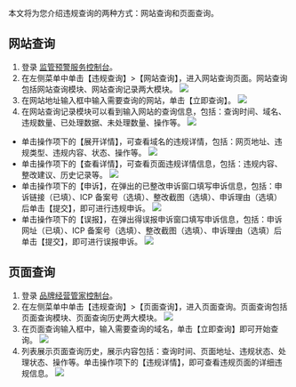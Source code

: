 本文将为您介绍违规查询的两种方式：网站查询和页面查询。

## 网站查询
1. 登录 [监管预警服务控制台](https://console.cloud.tencent.com/rvs)。
2. 在左侧菜单中单击【违规查询】>【网站查询】，进入网站查询页面。网站查询包括网站查询模块、网站查询记录两大模块。
![](https://main.qcloudimg.com/raw/e7155ff5f7823d030712ff3528fe7ef3.png)
3. 在网站地址输入框中输入需要查询的网站，单击【立即查询】。 
![](https://main.qcloudimg.com/raw/ddcaa633769cb6445cf1dafebe1f0c79.png)
4. 在网站查询记录模块可以看到输入网站的查询信息，包括：查询时间、域名、违规数量、已处理数据、未处理数量、操作等。
![](https://main.qcloudimg.com/raw/585a65a05676964d4d1f5175e00a4bb3.png)
 - 单击操作项下的【展开详情】，可查看域名的违规详情，包括：网页地址、违规类型、违规内容、状态、操作等。
![](https://main.qcloudimg.com/raw/2d8694996b0983e621cb1cc239ff68b8.png)
 - 单击操作项下的【查看详情】，可查看页面违规详情信息，包括：违规内容、整改建议、历史记录等。
![](https://main.qcloudimg.com/raw/ede82811c584dc7eaa51df930b0290fb.png)
 - 单击操作项下的【申诉】，在弹出的已整改申诉窗口填写申诉信息，包括：申诉链接（已填）、ICP 备案号（选填）、整改截图（选填）、申诉理由（选填）后单击【提交】，即可进行违规申诉。
 ![](https://main.qcloudimg.com/raw/319925abab3eae56b615aac8c3f5521e.png)
 - 单击操作项下的【误报】，在弹出得误报申诉窗口填写申诉信息，包括：申诉网址（已填）、ICP 备案号（选填）、整改截图（选填）、申诉理由（选填）后单击【提交】，即可进行误报申诉。
![](https://main.qcloudimg.com/raw/42a96c4215e44fdaf86c91d2f2efc51c.png)

## 页面查询
1. 登录 [品牌经营管家控制台](https://console.cloud.tencent.com/bma)。
2. 在左侧菜单中单击【违规查询】>【页面查询】，进入页面查询。页面查询包括页面查询模块、页面查询历史两大模块。
![](https://main.qcloudimg.com/raw/8efaf790c2be75d99f625db9c9a8e103.png)
3. 在页面查询输入框中，输入需要查询的域名，单击【立即查询】即可开始查询。
![](https://main.qcloudimg.com/raw/5d61ae13edbdc8bc37613f5d62bf7231.png)
4. 列表展示页面查询历史，展示内容包括：查询时间、页面地址、违规状态、处理状态、操作等。单击操作项下的【违规详情】，即可查看违规页面的详细违规信息。
![](https://main.qcloudimg.com/raw/a50b4bfc8795032aaf9f195ee4804bc6.png)

